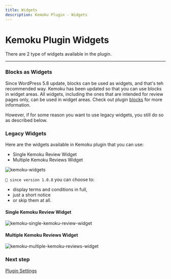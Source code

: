 ```yaml
---
title: Widgets
description: Kemoku Plugin - Widgets
---
```


# Kemoku Plugin Widgets

There are 2 type of widgets available in the plugin.

---

### Blocks as Widgets

Since WordPress 5.8 update, blocks can be used as widgets, and that's teh recommended way. Kemoku has been updated so that you can use blocks in widget areas. All widgets, including the ones that are intended for review pages only, can be used in widget areas. Check out plugin [blocks](/docs/kemoku/blocks) for more information.

However, if for some reason you want to use legacy widgets, you still do so as described below.

### Legacy Widgets

Here are the widgets available in Kemoku plugin that you can use:

- Single Kemoku Review Widget
- Multiple Kemoku Reviews Widget

![kemoku-widgets](https://media.dinomatic.com/images/docs/kemoku/kemoku-widgets.png)

`💁 since version 1.0.8` you can choose to:

- display terms and conditions in full,
- just a short notice
- or skip them at all.

#### Single Kemoku Review Widget

![kemoku-single-kemoku-review-widget](https://media.dinomatic.com/images/docs/kemoku/kemoku-review-widget.png)

#### Multiple Kemoku Reviews Widget

![kemoku-multiple-kemoku-reviews-widget](https://media.dinomatic.com/images/docs/kemoku/kemoku-reviews-widget.png)

### Next step

[Plugin Settings](/docs/kemoku/settings/)

